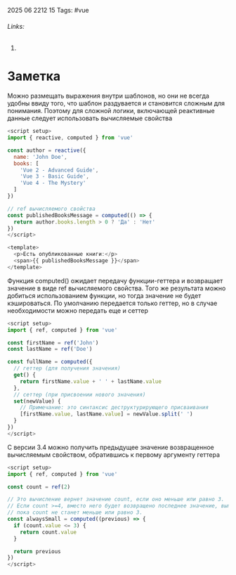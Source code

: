 2025 06 2212 15
Tags: #vue 
###### Links: 
1) 
# Заметка
Можно размещать выражения внутри шаблонов, но они не всегда удобны ввиду того, что шаблон раздувается и становится сложным для понимания. Поэтому для сложной логики, включающей реактивные данные следует использовать вычисляемые свойства
```js
<script setup>
import { reactive, computed } from 'vue'

const author = reactive({
  name: 'John Doe',
  books: [
    'Vue 2 - Advanced Guide',
    'Vue 3 - Basic Guide',
    'Vue 4 - The Mystery'
  ]
})

// ref вычисляемого свойства
const publishedBooksMessage = computed(() => {
  return author.books.length > 0 ? 'Да' : 'Нет'
})
</script>

<template>
  <p>Есть опубликованные книги:</p>
  <span>{{ publishedBooksMessage }}</span>
</template>
```
Функция computed() ожидает передачу функции-геттера и возвращает значение в виде ref вычисляемого свойства.
Того же результата можно добиться использованием функции, но тогда значение не будет кэшироваться.
По умолчанию передается только геттер, но в случае необходимости можно передать еще и сеттер
```js
<script setup>
import { ref, computed } from 'vue'

const firstName = ref('John')
const lastName = ref('Doe')

const fullName = computed({
  // геттер (для получения значения)
  get() {
    return firstName.value + ' ' + lastName.value
  },
  // сеттер (при присвоении нового значения)
  set(newValue) {
    // Примечание: это синтаксис деструктурирующего присваивания
    [firstName.value, lastName.value] = newValue.split(' ')
  }
})
</script>
```
С версии 3.4 можно получить предыдущее значение возвращенное вычисляемым свойством, обратившись к первому аргументу геттера
```js
<script setup>
import { ref, computed } from 'vue'

const count = ref(2)

// Это вычисление вернет значение count, если оно меньше или равно 3.
// Если count >=4, вместо него будет возвращено последнее значение, выполнившее наше условие,
// пока count не станет меньше или равно 3.
const alwaysSmall = computed((previous) => {
  if (count.value <= 3) {
    return count.value
  }

  return previous
})
</script>
```